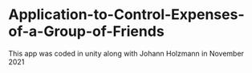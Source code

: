 # Application-to-Control-Expenses-of-a-Group-of-Friends

This app was coded in unity along with Johann Holzmann in November 2021
